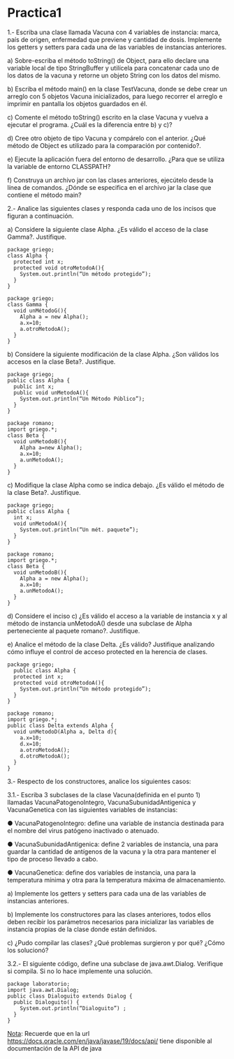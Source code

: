 # Practica1 
1.- Escriba una clase llamada Vacuna con 4 variables de instancia: marca, país de origen, enfermedad que previene y cantidad de dosis. Implemente los getters y setters para cada una de las variables de instancias anteriores.

a) Sobre-escriba el método toString() de Object, para ello declare una variable local de tipo StringBuffer y utilícela para concatenar cada uno de los datos de la vacuna y retorne un objeto String con los datos del mismo.

b) Escriba el método main() en la clase TestVacuna, donde se debe crear un arreglo con 5 objetos Vacuna inicializados, para luego recorrer el arreglo e imprimir en pantalla los objetos guardados en él.

c) Comente el método toString() escrito en la clase Vacuna y vuelva a ejecutar el programa. ¿Cuál es la diferencia entre b) y c)? 

d) Cree otro objeto de tipo Vacuna y compárelo con el anterior. ¿Qué método de Object es utilizado para la comparación por contenido?.

e) Ejecute la aplicación fuera del entorno de desarrollo. ¿Para que se utiliza la variable de entorno CLASSPATH?

f) Construya un archivo jar con las clases anteriores, ejecútelo desde la línea de comandos. ¿Dónde se especifica en el archivo jar la clase que contiene el método main?

2.- Analice las siguientes clases y responda cada uno de los incisos que figuran a continuación.

a) Considere la siguiente clase Alpha. ¿Es válido el acceso de la clase Gamma?. Justifique.

~~~
package griego;
class Alpha {
  protected int x;
  protected void otroMetodoA(){
    System.out.println(“Un método protegido”);
  }
}

package griego;
class Gamma {
  void unMétodoG(){
    Alpha a = new Alpha();
    a.x=10;
    a.otroMetodoA();
  }
}
~~~

b) Considere la siguiente modificación de la clase Alpha. ¿Son válidos los accesos en la clase Beta?. Justifique.
~~~
package griego;
public class Alpha {
  public int x;
  public void unMetodoA(){
    System.out.println(“Un Método Público”);
  }
}

package romano;
import griego.*;
class Beta {
  void unMetodoB(){
    Alpha a=new Alpha();
    a.x=10;
    a.unMetodoA();
  }
}
~~~

c) Modifique la clase Alpha como se indica debajo. ¿Es válido el método de la clase Beta?. Justifique.
~~~
package griego;
public class Alpha {
  int x;
  void unMetodoA(){
    System.out.println(“Un mét. paquete”);
  }
}

package romano;
import griego.*;
class Beta {
  void unMetodoB(){
    Alpha a = new Alpha();
    a.x=10;
    a.unMetodoA();
  }
}
~~~


d) Considere el inciso c) ¿Es válido el acceso a la variable de instancia x y al método de instancia unMetodoA() desde una subclase de Alpha perteneciente al paquete romano?. Justifique.

e) Analice el método de la clase Delta. ¿Es válido? Justifique analizando cómo influye el control de acceso protected en la herencia de clases.
~~~
package griego;
  public class Alpha {
  protected int x;
  protected void otroMetodoA(){
    System.out.println(“Un método protegido”);
  }
}

package romano;
import griego.*;
public class Delta extends Alpha {
  void unMetodoD(Alpha a, Delta d){
    a.x=10;
    d.x=10;
    a.otroMetodoA();
    d.otroMetodoA();
  }
}
~~~

3.- Respecto de los constructores, analice los siguientes casos:

3.1.- Escriba 3 subclases de la clase Vacuna(definida en el punto 1) llamadas VacunaPatogenoIntegro, VacunaSubunidadAntigenica y VacunaGenetica con las siguientes variables de instancias:

● VacunaPatogenoIntegro: define una variable de instancia destinada para el nombre del virus patógeno inactivado o atenuado.

● VacunaSubunidadAntigenica: define 2 variables de instancia, una para guardar la cantidad de antígenos de la vacuna y la otra para mantener el tipo de proceso llevado a cabo.

● VacunaGenetica: define dos variables de instancia, una para la temperatura mínima y otra para la temperatura máxima de almacenamiento.

a) Implemente los getters y setters para cada una de las variables de instancias anteriores.

b) Implemente los constructores para las clases anteriores, todos ellos deben recibir los parámetros necesarios para inicializar las variables de instancia propias de la clase donde están definidos.

c) ¿Pudo compilar las clases? ¿Qué problemas surgieron y por qué? ¿Cómo los solucionó?

3.2.- El siguiente código, define una subclase de java.awt.Dialog. Verifique si compila. Si no lo hace implemente una solución.
~~~
package laboratorio;
import java.awt.Dialog;
public class Dialoguito extends Dialog {
  public Dialoguito() {
    System.out.println(“Dialoguito”) ;
  }
}
~~~

<ins>Nota</ins>: Recuerde que en la url <https://docs.oracle.com/en/java/javase/19/docs/api/> tiene disponible al documentación de la API de java
